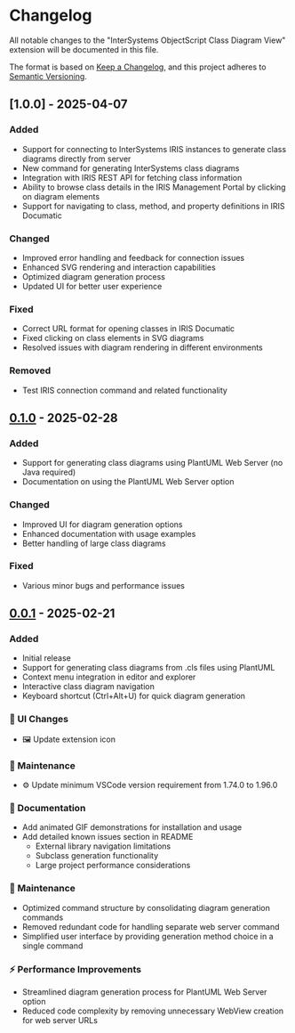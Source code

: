 # Changelog

All notable changes to the "InterSystems ObjectScript Class Diagram View" extension will be documented in this file.

The format is based on [Keep a Changelog](https://keepachangelog.com/en/1.0.0/),
and this project adheres to [Semantic Versioning](https://semver.org/spec/v2.0.0.html).

## [1.0.0] - 2025-04-07
### Added
- Support for connecting to InterSystems IRIS instances to generate class diagrams directly from server
- New command for generating InterSystems class diagrams
- Integration with IRIS REST API for fetching class information
- Ability to browse class details in the IRIS Management Portal by clicking on diagram elements
- Support for navigating to class, method, and property definitions in IRIS Documatic

### Changed
- Improved error handling and feedback for connection issues
- Enhanced SVG rendering and interaction capabilities
- Optimized diagram generation process
- Updated UI for better user experience

### Fixed
- Correct URL format for opening classes in IRIS Documatic
- Fixed clicking on class elements in SVG diagrams
- Resolved issues with diagram rendering in different environments

### Removed
- Test IRIS connection command and related functionality

## [0.1.0] - 2025-02-28
### Added
- Support for generating class diagrams using PlantUML Web Server (no Java required)
- Documentation on using the PlantUML Web Server option

### Changed
- Improved UI for diagram generation options
- Enhanced documentation with usage examples
- Better handling of large class diagrams

### Fixed
- Various minor bugs and performance issues

## [0.0.1] - 2025-02-21
### Added
- Initial release
- Support for generating class diagrams from .cls files using PlantUML
- Context menu integration in editor and explorer
- Interactive class diagram navigation
- Keyboard shortcut (Ctrl+Alt+U) for quick diagram generation

### 🎨 UI Changes
- 🖼️ Update extension icon

### 🔧 Maintenance
- ⚙️ Update minimum VSCode version requirement from 1.74.0 to 1.96.0

### 📝 Documentation
- Add animated GIF demonstrations for installation and usage
- Add detailed known issues section in README
  - External library navigation limitations
  - Subclass generation functionality
  - Large project performance considerations

### 🔧 Maintenance
- Optimized command structure by consolidating diagram generation commands
- Removed redundant code for handling separate web server command
- Simplified user interface by providing generation method choice in a single command

### ⚡️ Performance Improvements
- Streamlined diagram generation process for PlantUML Web Server option
- Reduced code complexity by removing unnecessary WebView creation for web server URLs

[Unreleased]: https://github.com/cjy513203427/intersystems-objectscript-class-diagram-view/compare/v0.1.0...HEAD
[0.1.0]: https://github.com/cjy513203427/intersystems-objectscript-class-diagram-view/compare/v0.0.3...v0.1.0
[0.0.3]: https://github.com/cjy513203427/intersystems-objectscript-class-diagram-view/compare/v0.0.2...v0.0.3
[0.0.2]: https://github.com/cjy513203427/intersystems-objectscript-class-diagram-view/compare/v0.0.1...v0.0.2
[0.0.1]: https://github.com/cjy513203427/intersystems-objectscript-class-diagram-view/releases/tag/v0.0.1